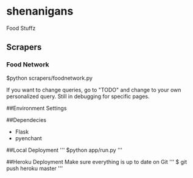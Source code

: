 # shenanigans
Food Stuffz 

## Scrapers
### Food Network 
$python scrapers/foodnetwork.py 

If you want to change queries, go to "TODO" and change to your own personalized query. 
Still in debugging for specific pages.

##Environment Settings


##Dependecies 
- Flask 
- pyenchant 

##Local Deployment 
'''
$python app/run.py
'''

##Heroku Deployment
Make sure everything is up to date on Git
'''
$ git push heroku master 
'''





